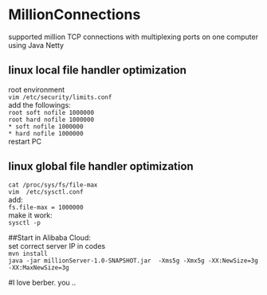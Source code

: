 # MillionConnections  
supported million TCP connections with multiplexing ports on one computer using Java Netty  
## linux local file handler optimization  
root environment  
`vim /etc/security/limits.conf`  
add the followings:  
`root soft nofile 1000000`  
`root hard nofile 1000000`  
`* soft nofile 1000000`  
`* hard nofile 1000000`  
restart PC  

## linux global file handler optimization  
`cat /proc/sys/fs/file-max`  
`vim  /etc/sysctl.conf`  
add:  
`fs.file-max = 1000000`  
make it work:  
`sysctl -p`  

##Start in Alibaba Cloud:  
set correct server IP in codes  
`mvn install`  
`java -jar millionServer-1.0-SNAPSHOT.jar  -Xms5g -Xmx5g -XX:NewSize=3g -XX:MaxNewSize=3g`  

#I love berber. you ..
